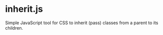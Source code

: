 # inherit.js
Simple JavaScript tool for CSS to inherit (pass) classes from a parent to its children.
